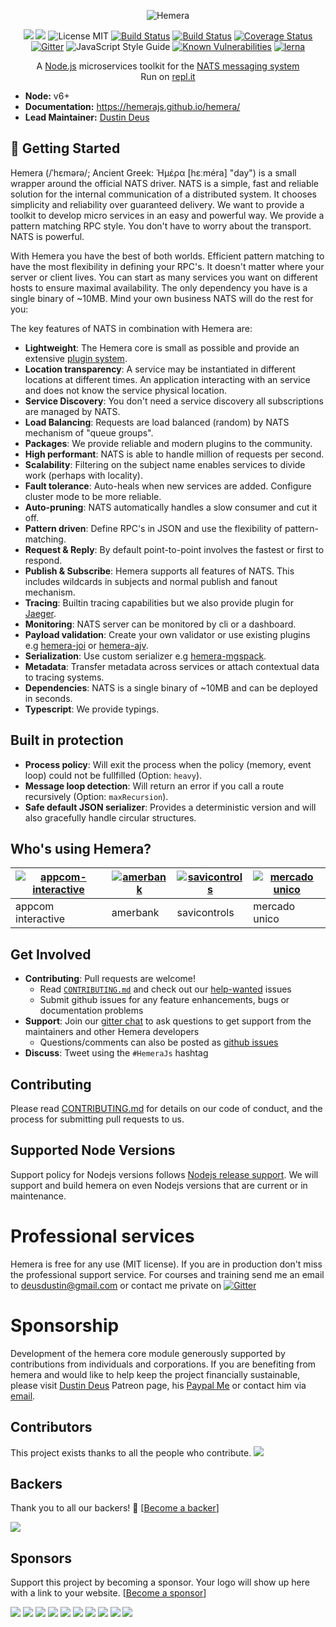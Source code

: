 <p align="center">
<img src="https://hemerajs.github.io/hemera/img/hemera.png" alt="Hemera" style="max-width:100%;">
</p>

<p align="center">
<a href="http://opensource.org/licenses/MIT"><a href="#backers" alt="sponsors on Open Collective"><img src="https://opencollective.com/hemera/backers/badge.svg" /></a> <a href="#sponsors" alt="Sponsors on Open Collective"><img src="https://opencollective.com/hemera/sponsors/badge.svg" /></a> <img src="https://camo.githubusercontent.com/11ad3ffb000cd7668567587af947347c738b6472/68747470733a2f2f696d672e736869656c64732e696f2f6e706d2f6c2f657870726573732e7376673f7374796c653d666c61742d737175617265266d61784167653d33363030" alt="License MIT" data-canonical-src="https://img.shields.io/npm/l/express.svg?amp;maxAge=3600" style="max-width:100%;"></a>
<a href="https://travis-ci.org/hemerajs/hemera"><img src="https://travis-ci.org/hemerajs/hemera.svg?branch=master" alt="Build Status" data-canonical-src="https://travis-ci.org/hemerajs/hemera.svg?branch=master" style="max-width:100%;"></a>
<a href="https://ci.appveyor.com/project/StarpTech/hemera"><img src="https://ci.appveyor.com/api/projects/status/s3to4boq8yawulpn?svg=true" alt="Build Status" data-canonical-src="https://ci.appveyor.com/project/StarpTech/hemera" style="max-width:100%;"></a>
<a href='https://coveralls.io/github/hemerajs/hemera?branch=master'><img src='https://coveralls.io/repos/github/hemerajs/hemera/badge.svg?branch=master' alt='Coverage Status' /></a>
<a href="https://gitter.im/hemerajs/hemera"><img src="https://camo.githubusercontent.com/e7536e01bc9c129b974e11c26b174f54e50c6d69/68747470733a2f2f696d672e736869656c64732e696f2f6769747465722f726f6f6d2f6e776a732f6e772e6a732e7376673f7374796c653d666c61742d737175617265266d61784167653d33363030" alt="Gitter" data-canonical-src="https://img.shields.io/gitter/room/nwjs/nw.js.svg?maxAge=3600" style="max-width:100%;"></a>
<img src="https://camo.githubusercontent.com/58fbab8bb63d069c1e4fb3fa37c2899c38ffcd18/68747470733a2f2f696d672e736869656c64732e696f2f62616467652f636f64655f7374796c652d7374616e646172642d627269676874677265656e2e737667" alt="JavaScript Style Guide" data-canonical-src="https://img.shields.io/badge/code_style-standard-brightgreen.svg" style="max-width:100%;">
<a href="https://snyk.io/test/github/hemerajs/hemera?targetFile=packages%2Fhemera%2Fpackage.json"><img src="https://snyk.io/test/github/hemerajs/hemera/badge.svg?targetFile=packages%2Fhemera%2Fpackage.json" alt="Known Vulnerabilities" data-canonical-src="https://snyk.io/test/github/hemerajs/hemera?targetFile=packages%2Fhemera%2Fpackage.json" style="max-width:100%;"></a>
<a href="https://lernajs.io/"><img src="https://img.shields.io/badge/maintained%20with-lerna-cc00ff.svg" alt="lerna" data-canonical-src="https://img.shields.io/badge/maintained%20with-lerna-cc00ff.svg" style="max-width:100%;"></a>
</p>

<p align="center">
A <a href="http://nodejs.org/">Node.js</a> microservices toolkit for the <a href="https://nats.io">NATS messaging system</a>
<br>Run on <a href="https://repl.it/@StarpTech/Hemera-5">repl.it</a>
</p>

* **Node:** v6+
* **Documentation:** https://hemerajs.github.io/hemera/
* **Lead Maintainer:** [Dustin Deus](https://github.com/StarpTech)

## 📓 Getting Started

Hemera (/ˈhɛmərə/; Ancient Greek: Ἡμέρα [hɛːméra] "day") is a small wrapper around the official NATS driver. NATS is a simple, fast and reliable solution for the internal communication of a distributed system. It chooses simplicity and reliability over guaranteed delivery. We want to provide a toolkit to develop micro services in an easy and powerful way. We provide a pattern matching RPC style. You don't have to worry about the transport. NATS is powerful.

With Hemera you have the best of both worlds. Efficient pattern matching to have the most flexibility in defining your RPC's. It doesn't matter where your server or client lives. You can start as many services you want on different hosts to ensure maximal availability. The only dependency you have is a single binary of \~10MB. Mind your own business NATS will do the rest for you:

The key features of NATS in combination with Hemera are:

* **Lightweight**: The Hemera core is small as possible and provide an extensive [plugin system](https://hemerajs.github.io/hemera/docs/plugin.html).
* **Location transparency**: A service may be instantiated in different locations at different times. An application interacting with an service and does not know the service physical location.
* **Service Discovery**: You don't need a service discovery all subscriptions are managed by NATS.
* **Load Balancing**: Requests are load balanced (random) by NATS mechanism of "queue groups".
* **Packages**: We provide reliable and modern plugins to the community.
* **High performant**: NATS is able to handle million of requests per second.
* **Scalability**: Filtering on the subject name enables services to divide work (perhaps with locality).
* **Fault tolerance**: Auto-heals when new services are added. Configure cluster mode to be more reliable.
* **Auto-pruning**: NATS automatically handles a slow consumer and cut it off.
* **Pattern driven**: Define RPC's in JSON and use the flexibility of pattern-matching.
* **Request & Reply**: By default point-to-point involves the fastest or first to respond.
* **Publish & Subscribe**: Hemera supports all features of NATS. This includes wildcards in subjects and normal publish and fanout mechanism.
* **Tracing**: Builtin tracing capabilities but we also provide plugin for [Jaeger](https://github.com/jaegertracing/jaeger).
* **Monitoring**: NATS server can be monitored by cli or a dashboard.
* **Payload validation**: Create your own validator or use existing plugins e.g [hemera-joi](https://github.com/hemerajs/hemera/tree/master/packages/hemera-joi) or [hemera-ajv](https://github.com/hemerajs/hemera/tree/master/packages/hemera-ajv).
* **Serialization**: Use custom serializer e.g [hemera-mgspack](https://github.com/hemerajs/hemera/tree/master/packages/hemera-msgpack).
* **Metadata**: Transfer metadata across services or attach contextual data to tracing systems.
* **Dependencies**: NATS is a single binary of \~10MB and can be deployed in seconds.
* **Typescript**: We provide typings.

## Built in protection

* **Process policy**: Will exit the process when the policy (memory, event loop) could not be fullfilled (Option: `heavy`).
* **Message loop detection**: Will return an error if you call a route recursively (Option: `maxRecursion`).
* **Safe default JSON serializer**: Provides a deterministic version and will also gracefully handle circular structures.

## Who's using Hemera?

| [![appcom-interactive](https://hemerajs.github.io/hemera/img/company/appcom.svg)](http://www.appcom-interactive.de/) | [![amerbank](https://hemerajs.github.io/hemera/img/company/amerbank.png)](https://amerbank.com/) | [![savicontrols](https://hemerajs.github.io/hemera/img/company/savicontrols.png)](https://www.savicontrols.com/) | [![mercado unico](https://hemerajs.github.io/hemera/img/company/mercado-unico.png)](https://www.mercado-unico.com/) |
| -------------------------------------------------------------------------------------------------------------------- | ------------------------------------------------------------------------------------------------ | ---------------------------------------------------------------------------------------------------------------- | ------------------------------------------------------------------------------------------------------------------- |
| appcom interactive                                                                                                   | amerbank                                                                                         | savicontrols                                                                                                     | mercado unico                                                                                                       |

## Get Involved

* **Contributing**: Pull requests are welcome!
  * Read [`CONTRIBUTING.md`](https://github.com/hemerajs/hemera/blob/master/CONTRIBUTING.md) and check out our [help-wanted](https://github.com/hemerajs/hemera/issues?q=is%3Aopen+is%3Aissue+label%3A%22help+wanted%22) issues
  * Submit github issues for any feature enhancements, bugs or documentation problems
* **Support**: Join our [gitter chat](https://gitter.im/hemerajs/hemera) to ask questions to get support from the maintainers and other Hemera developers
  * Questions/comments can also be posted as [github issues](https://github.com/hemerajs/hemera/issues)
* **Discuss**: Tweet using the `#HemeraJs` hashtag

## Contributing

Please read [CONTRIBUTING.md](https://github.com/hemerajs/hemera/blob/master/CONTRIBUTING.md) for details on our code of conduct, and the process for submitting pull requests to us.

## Supported Node Versions    

Support policy for Nodejs versions follows 
[Nodejs release support]( https://github.com/nodejs/Release).
We will support and build hemera on even Nodejs versions that are current 
or in maintenance.

# Professional services

Hemera is free for any use (MIT license). If you are in production don't miss the professional support service. For courses and training send me an email to [deusdustin@gmail.com](deusdustin@gmail.com) or contact me private on <a href="https://gitter.im/hemerajs/hemera"><img src="https://camo.githubusercontent.com/e7536e01bc9c129b974e11c26b174f54e50c6d69/68747470733a2f2f696d672e736869656c64732e696f2f6769747465722f726f6f6d2f6e776a732f6e772e6a732e7376673f7374796c653d666c61742d737175617265266d61784167653d33363030" alt="Gitter" data-canonical-src="https://img.shields.io/gitter/room/nwjs/nw.js.svg?maxAge=3600" style="max-width:100%;"></a>

# Sponsorship

Development of the hemera core module generously supported by contributions from individuals and corporations. If you are benefiting from hemera and would like to help keep the project financially sustainable, please visit [Dustin Deus](https://www.patreon.com/starptech) Patreon page, his [Paypal Me](https://www.paypal.me/payinstant/25) or contact him via [email](mailto:deusdustin@gmail.com).

## Contributors

This project exists thanks to all the people who contribute. 
<a href="https://github.com/hemerajs/hemera/graphs/contributors"><img src="https://opencollective.com/hemera/contributors.svg?width=890&button=false" /></a>


## Backers

Thank you to all our backers! 🙏 [[Become a backer](https://opencollective.com/hemera#backer)]

<a href="https://opencollective.com/hemera#backers" target="_blank"><img src="https://opencollective.com/hemera/backers.svg?width=890"></a>


## Sponsors

Support this project by becoming a sponsor. Your logo will show up here with a link to your website. [[Become a sponsor](https://opencollective.com/hemera#sponsor)]

<a href="https://opencollective.com/hemera/sponsor/0/website" target="_blank"><img src="https://opencollective.com/hemera/sponsor/0/avatar.svg"></a>
<a href="https://opencollective.com/hemera/sponsor/1/website" target="_blank"><img src="https://opencollective.com/hemera/sponsor/1/avatar.svg"></a>
<a href="https://opencollective.com/hemera/sponsor/2/website" target="_blank"><img src="https://opencollective.com/hemera/sponsor/2/avatar.svg"></a>
<a href="https://opencollective.com/hemera/sponsor/3/website" target="_blank"><img src="https://opencollective.com/hemera/sponsor/3/avatar.svg"></a>
<a href="https://opencollective.com/hemera/sponsor/4/website" target="_blank"><img src="https://opencollective.com/hemera/sponsor/4/avatar.svg"></a>
<a href="https://opencollective.com/hemera/sponsor/5/website" target="_blank"><img src="https://opencollective.com/hemera/sponsor/5/avatar.svg"></a>
<a href="https://opencollective.com/hemera/sponsor/6/website" target="_blank"><img src="https://opencollective.com/hemera/sponsor/6/avatar.svg"></a>
<a href="https://opencollective.com/hemera/sponsor/7/website" target="_blank"><img src="https://opencollective.com/hemera/sponsor/7/avatar.svg"></a>
<a href="https://opencollective.com/hemera/sponsor/8/website" target="_blank"><img src="https://opencollective.com/hemera/sponsor/8/avatar.svg"></a>
<a href="https://opencollective.com/hemera/sponsor/9/website" target="_blank"><img src="https://opencollective.com/hemera/sponsor/9/avatar.svg"></a>


